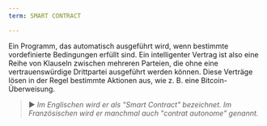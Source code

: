```yaml
---
term: SMART CONTRACT

---
```

Ein Programm, das automatisch ausgeführt wird, wenn bestimmte vordefinierte Bedingungen erfüllt sind. Ein intelligenter Vertrag ist also eine Reihe von Klauseln zwischen mehreren Parteien, die ohne eine vertrauenswürdige Drittpartei ausgeführt werden können. Diese Verträge lösen in der Regel bestimmte Aktionen aus, wie z. B. eine Bitcoin-Überweisung.

> ► *Im Englischen wird er als "Smart Contract" bezeichnet. Im Französischen wird er manchmal auch "contrat autonome" genannt.*